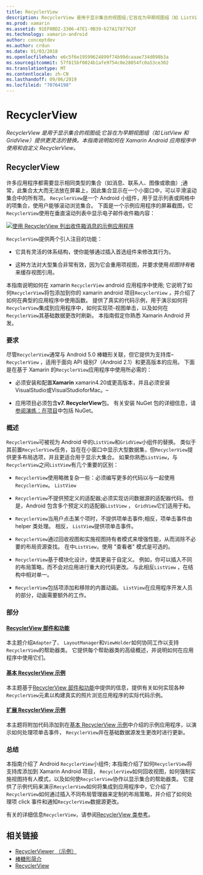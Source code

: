 ```yaml
---
title: RecyclerView
description: RecyclerView 是用于显示集合的视图组;它旨在为早期视图组（如 ListView 和 GridView）提供更灵活的替换。  本指南说明如何在 Xamarin Android 应用程序中使用和自定义 RecyclerView。
ms.prod: xamarin
ms.assetid: 91EF0BD2-3306-47E1-9B39-627A1787762F
ms.technology: xamarin-android
author: conceptdev
ms.author: crdun
ms.date: 01/03/2018
ms.openlocfilehash: e6c5f6e19599624899f74b99dcaaae734d098b3a
ms.sourcegitcommit: 57f815bf0024b1afe9754c0e28054fc0a53ce302
ms.translationtype: MT
ms.contentlocale: zh-CN
ms.lasthandoff: 09/06/2019
ms.locfileid: "70764198"
---
```

# <a name="recyclerview"></a>RecyclerView

_RecyclerView 是用于显示集合的视图组;它旨在为早期视图组（如 ListView 和 GridView）提供更灵活的替换。本指南说明如何在 Xamarin Android 应用程序中使用和自定义 RecyclerView。_

## <a name="recyclerview"></a>RecyclerView

许多应用程序都需要显示相同类型的集合（如消息、联系人、图像或歌曲）;通常，此集合太大而无法放在屏幕上，因此集合显示在一个小窗口中，可以平滑滚动集合中的所有项。
`RecyclerView`是一个 Android 小组件，用于显示列表或网格中的项集合，使用户能够滚动浏览集合。 下面是一个示例应用程序的屏幕截图，它`RecyclerView`使用在垂直滚动列表中显示电子邮件收件箱内容：

[![使用 RecyclerView 列出收件箱消息的示例应用程序](images/01-recyclerview-example-sml.png)](images/01-recyclerview-example.png#lightbox)

`RecyclerView`提供两个引人注目的功能：

- 它具有灵活的体系结构，使你能够通过插入首选组件来修改其行为。

- 这种方法对大型集合非常有效，因为它会重用项视图，并要求使用*视图持有*者来缓存视图引用。

本指南说明如何在 xamarin `RecyclerView` android 应用程序中使用; 它说明了如何`RecyclerView`将包添加到你的 xamarin android 项目`RecyclerView` ，并介绍了如何在典型的应用程序中使用函数。 提供了真实的代码示例，用于演示如何将`RecyclerView`集成到应用程序中，如何实现项-视图单击，以及如何在`RecyclerView`其基础数据更改时刷新。 本指南假定你熟悉 Xamarin Android 开发。

### <a name="requirements"></a>要求

尽管`RecyclerView`通常与 Android 5.0 棒糖形关联，但它提供为支持库&ndash; `RecyclerView` ，适用于面向 API 级别7（Android 2.1）和更高版本的应用。 下面是在基于 Xamarin 的`RecyclerView`应用程序中使用所必需的：

- 必须安装和配置**Xamarin** xamarin4.20或更高版本，并且必须安装VisualStudio或VisualStudioforMac。&ndash;

- 应用项目必须包含**v7. RecyclerView**包。 有关安装 NuGet 包的详细信息，请[参阅演练：在项目](https://docs.microsoft.com/visualstudio/mac/nuget-walkthrough)中包括 NuGet。

### <a name="overview"></a>概述

`RecyclerView`可被视为 Android 中的`ListView`和`GridView`小组件的替换。 类似于其前置`RecyclerView`任务，旨在在小窗口中显示大型数据集，但`RecyclerView`提供更多布局选项，并且更适合用于显示大集合。 如果你熟悉`ListView`，与`RecyclerView`之间`ListView`有几个重要的区别：

- `RecyclerView`使用略微复杂一些：必须编写更多的代码以与一起使用`RecyclerView`。 `ListView`

- `RecyclerView`不提供预定义的适配器;必须实现访问数据源的适配器代码。 但是，Android 包含多个预定义的适配器`ListView` ， `GridView`它们适用于和。

- `RecyclerView`当用户点击某个项时，不提供项单击事件;相反，项单击事件由 helper 类处理。 相反， `ListView`提供项单击事件。

- `RecyclerView`通过回收视图和实施视图持有者模式来增强性能，从而消除不必要的布局资源查找。 在中`ListView`，使用 "查看者" 模式是可选的。

- `RecyclerView`基于模块化设计，使其更易于自定义。 例如，你可以插入不同的布局策略，而不会对应用进行重大的代码更改。
    与此相反`ListView` ，在结构中相对单一。

- `RecyclerView`包括项添加和移除的内置动画。 `ListView`在应用程序开发人员的部分，动画需要额外的工作。

### <a name="sections"></a>部分

#### <a name="recyclerview-parts-and-functionalityandroiduser-interfacelayoutsrecycler-viewparts-and-functionalitymd"></a>[RecyclerView 部件和功能](~/android/user-interface/layouts/recycler-view/parts-and-functionality.md)

本主题介绍`Adapter`了、 `LayoutManager`和`ViewHolder`如何协同工作以支持`RecyclerView`的帮助器类。
它提供每个帮助器类的高级概述，并说明如何在应用程序中使用它们。

#### <a name="a-basic-recyclerview-exampleandroiduser-interfacelayoutsrecycler-viewrecyclerview-examplemd"></a>[基本 RecyclerView 示例](~/android/user-interface/layouts/recycler-view/recyclerview-example.md)

本主题基于[RecyclerView 部件和功能](~/android/user-interface/layouts/recycler-view/parts-and-functionality.md)中提供的信息，提供有关如何实现各种`RecyclerView`元素以构建真实的照片浏览应用程序的实际代码示例。

#### <a name="extending-the-recyclerview-exampleandroiduser-interfacelayoutsrecycler-viewextending-the-examplemd"></a>[扩展 RecyclerView 示例](~/android/user-interface/layouts/recycler-view/extending-the-example.md)

本主题将附加代码添加到在[基本 RecyclerView 示例](~/android/user-interface/layouts/recycler-view/recyclerview-example.md)中介绍的示例应用程序，以演示如何处理项单击事件， `RecyclerView`并在基础数据源发生更改时进行更新。

### <a name="summary"></a>总结

本指南介绍了 Android `RecyclerView`小组件; 本指南介绍了如何`RecyclerView`将支持库添加到 Xamarin Android 项目， `RecyclerView`如何回收视图，如何强制实施视图持有人模式，以及如何使`RecyclerView`协作以显示集合的帮助器类。 它提供了示例代码来演示`RecyclerView`如何将集成到应用程序中，它介绍了`RecyclerView`如何通过插入不同布局管理器来定制的布局策略，并介绍了如何处理项 click 事件和通知`RecyclerView`数据源更改。

有关的详细信息`RecyclerView`，请参阅[RecyclerView 类参考](https://developer.android.com/reference/android/support/v7/widget/RecyclerView.html)。

## <a name="related-links"></a>相关链接

- [RecyclerViewer （示例）](https://docs.microsoft.com/samples/xamarin/monodroid-samples/android50-recyclerviewer)
- [棒糖形简介](~/android/platform/lollipop.md)
- [RecyclerView](https://developer.android.com/reference/android/support/v7/widget/RecyclerView.html)
